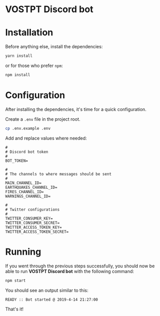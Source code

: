 # VOSTPT Discord bot

# Installation
Before anything else, install the dependencies:
```sh
yarn install
```

or for those who prefer `npm`:
```sh
npm install
```

# Configuration
After installing the dependencies, it's time for a quick configuration.

Create a `.env` file in the project root.

```sh
cp .env.example .env
```
 
Add and replace values where needed:

```
#
# Discord bot token
#
BOT_TOKEN=

#
# The channels to where messages should be sent
#
MAIN_CHANNEL_ID=
EARTHQUAKES_CHANNEL_ID=
FIRES_CHANNEL_ID=
WARNINGS_CHANNEL_ID=

#
# Twitter configurations
#
TWITTER_CONSUMER_KEY=
TWITTER_CONSUMER_SECRET=
TWITTER_ACCESS_TOKEN_KEY=
TWITTER_ACCESS_TOKEN_SECRET=
```

# Running
If you went through the previous steps successfully, you should now be able to run **VOSTPT Discord bot** with the following command:
 
```sh
npm start
```

You should see an output similar to this:
```sh
READY :: Bot started @ 2019-4-14 21:27:00
```

That's it!
